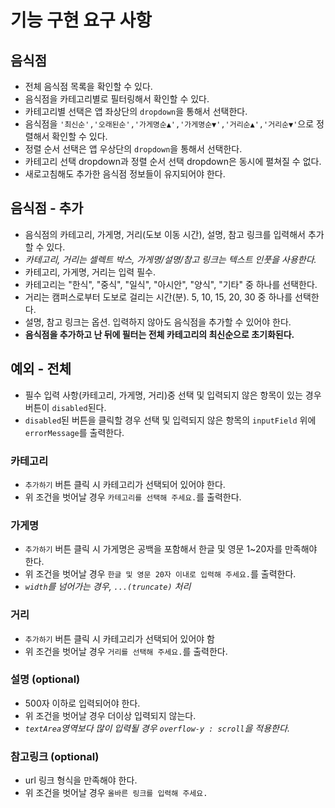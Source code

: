 # 기능 구현 요구 사항

## 음식점

- 전체 음식점 목록을 확인할 수 있다.
- 음식점을 카테고리별로 필터링해서 확인할 수 있다.
- 카테고리별 선택은 앱 좌상단의 `dropdown`을 통해서 선택한다.
- 음식점을 `'최신순','오래된순','가게명순▲','가게명순▼','거리순▲','거리순▼'`으로 정렬해서 확인할 수 있다.
- 정렬 순서 선택은 앱 우상단의 `dropdown`을 통해서 선택한다.
- 카테고리 선택 dropdown과 정렬 순서 선택 dropdown은 동시에 펼쳐질 수 없다.
- 새로고침해도 추가한 음식점 정보들이 유지되어야 한다.

## 음식점 - 추가

- 음식점의 카테고리, 가게명, 거리(도보 이동 시간), 설명, 참고 링크를 입력해서 추가할 수 있다.
- _카테고리, 거리는 셀렉트 박스, 가게명/설명/참고 링크는 텍스트 인풋을 사용한다._
- 카테고리, 가게명, 거리는 입력 필수.
- 카테고리는 "한식", "중식", "일식", "아시안", "양식", "기타" 중 하나를 선택한다.
- 거리는 캠퍼스로부터 도보로 걸리는 시간(분). 5, 10, 15, 20, 30 중 하나를 선택한다.
- 설명, 참고 링크는 옵션. 입력하지 않아도 음식점을 추가할 수 있어야 한다.
- **음식점을 추가하고 난 뒤에 필터는 전체 카테고리의 최신순으로 초기화된다.**

## 예외 - 전체

- 필수 입력 사항(카테고리, 가게명, 거리)중 선택 및 입력되지 않은 항목이 있는 경우 버튼이 `disabled`된다.
- `disabled`된 버튼을 클릭할 경우 선택 및 입력되지 않은 항목의 `inputField` 위에 `errorMessage`를 출력한다.

### 카테고리

- `추가하기` 버튼 클릭 시 카테고리가 선택되어 있어야 한다.
- 위 조건을 벗어날 경우 `카테고리를 선택해 주세요.`를 출력한다.

### 가게명

- `추가하기` 버튼 클릭 시 가게명은 공백을 포함해서 한글 및 영문 1~20자를 만족해야 한다.
- 위 조건을 벗어날 경우 `한글 및 영문 20자 이내로 입력해 주세요.`를 출력한다.
- _`width`를 넘어가는 경우, `...(truncate)` 처리_

### 거리

- `추가하기` 버튼 클릭 시 카테고리가 선택되어 있어야 함
- 위 조건을 벗어날 경우 `거리를 선택해 주세요.`를 출력한다.

### 설명 (optional)

- 500자 이하로 입력되어야 한다.
- 위 조건을 벗어날 경우 더이상 입력되지 않는다.
- _`textArea`영역보다 많이 입력될 경우 `overflow-y : scroll`을 적용한다._

### 참고링크 (optional)

- url 링크 형식을 만족해야 한다.
- 위 조건을 벗어날 경우 `올바른 링크를 입력해 주세요.`
